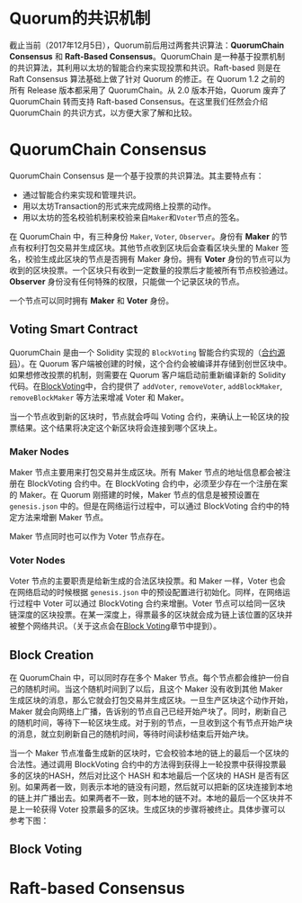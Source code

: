 # **Quorum的共识机制**
截止当前（2017年12月5日），Quorum前后用过两套共识算法：**QuorumChain Consensus** 和 **Raft-Based Consensus**。QuorumChain 是一种基于投票机制的共识算法，其利用以太坊的智能合约来实现投票和共识。Raft-based 则是在 Raft Consensus 算法基础上做了针对 Quorum 的修正。在 Quorum 1.2 之前的所有 Release 版本都采用了 QuorumChain。从 2.0 版本开始，Quorum 废弃了 QuorumChain 转而支持 Raft-based Consensus。在这里我们任然会介绍 QuorumChain 的共识方式，以方便大家了解和比较。


# **QuorumChain Consensus**
QuorumChain Consensus 是一个基于投票的共识算法。其主要特点有： 
 - 通过智能合约来实现和管理共识。
 - 用以太坊Transaction的形式来完成网络上投票的动作。
 - 用以太坊的签名校验机制来校验来自`Maker`和`Voter`节点的签名。

在 QuorumChain 中，有三种身份 `Maker`, `Voter`, `Observer`。身份有 **Maker** 的节点有权利打包交易并生成区块。其他节点收到区块后会查看区块头里的 Maker 签名，校验生成此区块的节点是否拥有 Maker 身份。拥有 **Voter** 身份的节点可以为收到的区块投票。一个区块只有收到一定数量的投票后才能被所有节点校验通过。**Observer** 身份没有任何特殊的权限，只能做一个记录区块的节点。

一个节点可以同时拥有 **Maker** 和 **Voter** 身份。

## **Voting Smart Contract**
QuorumChain 是由一个 Solidity 实现的 `BlockVoting` 智能合约实现的（[合约源码](https://github.com/jpmorganchase/quorum/blob/3a9ef674b76acf981da26739c7795e6e8accd489/core/quorum/block_voting.sol)）。在 Quorum 客户端被创建的时候，这个合约会被编译并存储到创世区块中。如果想修改投票的机制，则需要在 Quorum 客户端启动前重新编译新的 Solidity 代码。在[BlockVoting](https://github.com/jpmorganchase/quorum/blob/3a9ef674b76acf981da26739c7795e6e8accd489/core/quorum/block_voting.sol)中，合约提供了 `addVoter`, `removeVoter`, `addBlockMaker`, `removeBlockMaker` 等方法来增减 Voter 和 Maker。

当一个节点收到新的区块时，节点就会呼叫 Voting 合约，来确认上一轮区块的投票结果。这个结果将决定这个新区块将会连接到哪个区块上。

### **Maker Nodes**
Maker 节点主要用来打包交易并生成区块。所有 Maker 节点的地址信息都会被注册在 BlockVoting 合约中。在 BlockVoting 合约中，必须至少存在一个注册在案的 Maker。在 Quorum 刚搭建的时候，Maker 节点的信息是被预设置在 `genesis.json` 中的。但是在网络运行过程中，可以通过 BlockVoting 合约中的特定方法来增删 Maker 节点。

Maker 节点同时也可以作为 Voter 节点存在。

### **Voter Nodes**
Voter 节点的主要职责是给新生成的合法区块投票。和 Maker 一样，Voter 也会在网络启动的时候根据 `genesis.json` 中的预设配置进行初始化。同样，在网络运行过程中 Voter 可以通过 BlockVoting 合约来增删。Voter 节点可以给同一区块链深度的区块投票。在某一深度上，得票最多的区块就会成为链上该位置的区块并被整个网络共识。（关于这点会在[Block Voting](#topic_consensus_blockvoting)章节中提到）。

## **Block Creation**
在 QuorumChain 中，可以同时存在多个 Maker 节点。每个节点都会维护一份自己的随机时间。当这个随机时间到了以后，且这个 Maker 没有收到其他 Maker 生成区块的消息，那么它就会打包交易并生成区块。一旦生产区块这个动作开始，Maker 就会向网络上广播，告诉别的节点自己已经开始产块了。同时，刷新自己的随机时间，等待下一轮区块生成。对于别的节点，一旦收到这个有节点开始产块的消息，就立刻刷新自己的随机时间，等待时间读秒结束后开始产块。

当一个 Maker 节点准备生成新的区块时，它会校验本地的链上的最后一个区块的合法性。通过调用 BlockVoting 合约中的方法得到获得上一轮投票中获得投票最多的区块的HASH，然后对比这个 HASH 和本地最后一个区块的 HASH 是否有区别。如果两者一致，则表示本地的链没有问题，然后就可以把新的区块连接到本地的链上并广播出去。如果两者不一致，则本地的链不对。本地的最后一个区块并不是上一轮获得 Voter 投票最多的区块。生成区块的步骤将被终止。具体步骤可以参考下图：




<a name="topic_consensus_blockvoting" ></a>

## **Block Voting**


# **Raft-based Consensus**



